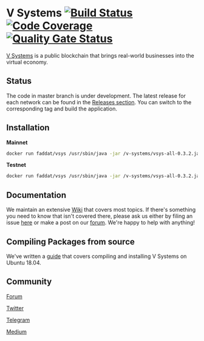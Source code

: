 # V Systems  [![Build Status](https://travis-ci.org/virtualeconomy/v-systems.svg?branch=master)](https://travis-ci.org/virtualeconomy/v-systems) [![Code Coverage](https://codecov.io/gh/virtualeconomy/v-systems/branch/master/graph/badge.svg?sanitize=true)](https://codecov.io/gh/virtualeconomy/v-systems/branch/master) [![Quality Gate Status](https://sonarcloud.io/api/project_badges/measure?project=faddat_v-systems&metric=alert_status)](https://sonarcloud.io/dashboard?id=faddat_v-systems)

[V Systems](https://v.systems) is a public blockchain that brings real-world businesses into the virtual economy. 

## Status

The code in master branch is under development. The latest release for each network can be found in the [Releases section](https://github.com/virtualeconomy/vsys/releases). You can switch to the corresponding tag and build the application.

## Installation

**Mainnet**
```bash
docker run faddat/vsys /usr/sbin/java -jar /v-systems/vsys-all-0.3.2.jar /v-systems/vsys-mainnet.conf
```

**Testnet**

```bash
docker run faddat/vsys /usr/sbin/java -jar /v-systems/vsys-all-0.3.2.jar /v-systems/vsys-testnet.conf
```


## Documentation

We maintain an extensive [Wiki](https://github.com/virtualeconomy/v-systems/wiki) that covers most topics.  If there's something you need to know that isn't covered there, please ask us either by filing an issue [here](https://github.com/virtualeconomy/v-systems/issues) or make a post on our [forum](https://forum.v.systems/).  We're happy to help with anything!

## Compiling Packages from source

We've written a [guide](https://github.com/virtualeconomy/v-systems/wiki/Compile-v.systems-from-source-code) that covers compiling and installing V Systems on Ubuntu 18.04.  

## Community

[Forum](https://forum.v.systems/)

[Twitter](https://twitter.com/VSYSCoin)

[Telegram](https://t.me/VSYSOfficialGroup)

[Medium](https://medium.com/vsystems)


